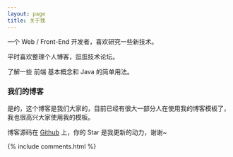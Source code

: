 ```yaml
---
layout: page
title: 关于我 
---
```


一个 Web / Front-End 开发者，喜欢研究一些新技术。
<p>
平时喜欢整理个人博客，逛逛技术论坛。
<p>
了解一些 前端 基本概念和 Java 的简单用法。

<p>

<h3> 我们的博客 </h3>  

<p>

是的，这个博客是我们大家的，目前已经有很大一部分人在使用我的博客模板了，我也很高兴大家使用我的模板。

<p>

博客源码在 <a target="_blank" href='https://github.com/MarkTo22/MarkTo22.github.io/'>Github</a> 上，你的 Star 是我更新的动力，谢谢~

{% include comments.html %}



